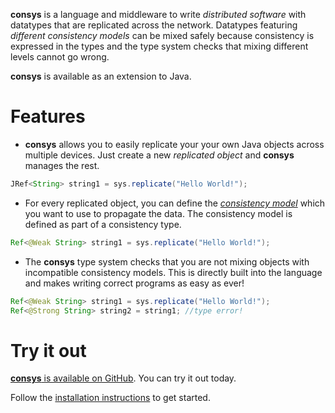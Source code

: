 **consys** is a language and middleware to write *distributed software* with datatypes that are replicated across the network.
Datatypes featuring *different consistency models* can be mixed safely because consistency is expressed in the types and the type system checks that mixing different levels cannot go wrong.

**consys** is available as an extension to Java.

# Features

* **consys** allows you to easily replicate your your own Java objects across multiple devices. Just create a new *replicated object* and **consys** manages the rest.
```java
JRef<String> string1 = sys.replicate("Hello World!");
```

* For every replicated object, you can define the [*consistency model*](https://jepsen.io/consistency) which you want to use to propagate the data. The consistency model is defined as part of a consistency type.
```java
Ref<@Weak String> string1 = sys.replicate("Hello World!");
```

* The **consys** type system checks that you are not mixing objects with incompatible consistency models. This is directly built into the language and makes writing correct programs as easy as ever!
```java
Ref<@Weak String> string1 = sys.replicate("Hello World!");
Ref<@Strong String> string2 = string1; //type error!
```

# Try it out

[**consys** is available on GitHub](https://github.com/allprojects/consistency-types-impl). You can try it out today.

Follow the [installation instructions](install.md) to get started.
